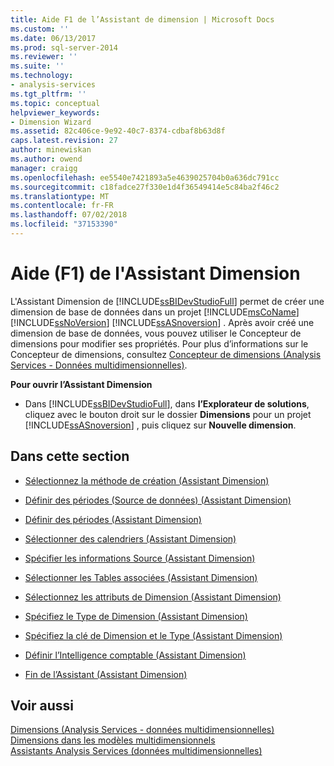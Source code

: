 ```yaml
---
title: Aide F1 de l’Assistant de dimension | Microsoft Docs
ms.custom: ''
ms.date: 06/13/2017
ms.prod: sql-server-2014
ms.reviewer: ''
ms.suite: ''
ms.technology:
- analysis-services
ms.tgt_pltfrm: ''
ms.topic: conceptual
helpviewer_keywords:
- Dimension Wizard
ms.assetid: 82c406ce-9e92-40c7-8374-cdbaf8b63d8f
caps.latest.revision: 27
author: minewiskan
ms.author: owend
manager: craigg
ms.openlocfilehash: ee5540e7421893a5e4639025704b0a636dc791cc
ms.sourcegitcommit: c18fadce27f330e1d4f36549414e5c84ba2f46c2
ms.translationtype: MT
ms.contentlocale: fr-FR
ms.lasthandoff: 07/02/2018
ms.locfileid: "37153390"
---
```

# <a name="dimension-wizard-f1-help"></a>Aide (F1) de l'Assistant Dimension
  L'Assistant Dimension de [!INCLUDE[ssBIDevStudioFull](../includes/ssbidevstudiofull-md.md)] permet de créer une dimension de base de données dans un projet [!INCLUDE[msCoName](../includes/msconame-md.md)] [!INCLUDE[ssNoVersion](../includes/ssnoversion-md.md)] [!INCLUDE[ssASnoversion](../includes/ssasnoversion-md.md)] . Après avoir créé une dimension de base de données, vous pouvez utiliser le Concepteur de dimensions pour modifier ses propriétés. Pour plus d’informations sur le Concepteur de dimensions, consultez [Concepteur de dimensions &#40;Analysis Services - Données multidimensionnelles&#41;](dimension-designer-analysis-services-multidimensional-data.md).  
  
 **Pour ouvrir l’Assistant Dimension**  
  
-   Dans [!INCLUDE[ssBIDevStudioFull](../includes/ssbidevstudiofull-md.md)], dans **l’Explorateur de solutions**, cliquez avec le bouton droit sur le dossier **Dimensions** pour un projet [!INCLUDE[ssASnoversion](../includes/ssasnoversion-md.md)] , puis cliquez sur **Nouvelle dimension**.  
  
## <a name="in-this-section"></a>Dans cette section  
  
-   [Sélectionnez la méthode de création &#40;Assistant Dimension&#41;](select-creation-method-dimension-wizard.md)  
  
-   [Définir des périodes &#40;Source de données&#41; &#40;Assistant Dimension&#41;](define-time-periods-data-source-dimension-wizard.md)  
  
-   [Définir des périodes &#40;Assistant Dimension&#41;](define-time-periods-dimension-wizard.md)  
  
-   [Sélectionner des calendriers &#40;Assistant Dimension&#41;](select-calendars-dimension-wizard.md)  
  
-   [Spécifier les informations Source &#40;Assistant Dimension&#41;](specify-source-information-dimension-wizard.md)  
  
-   [Sélectionner les Tables associées &#40;Assistant Dimension&#41;](select-related-tables-dimension-wizard.md)  
  
-   [Sélectionnez les attributs de Dimension &#40;Assistant Dimension&#41;](select-dimension-attributes-dimension-wizard.md)  
  
-   [Spécifiez le Type de Dimension &#40;Assistant Dimension&#41;](specify-dimension-type-dimension-wizard.md)  
  
-   [Spécifiez la clé de Dimension et le Type &#40;Assistant Dimension&#41;](specify-dimension-key-and-type-dimension-wizard.md)  
  
-   [Définir l’Intelligence comptable &#40;Assistant Dimension&#41;](define-account-intelligence-dimension-wizard.md)  
  
-   [Fin de l’Assistant &#40;Assistant Dimension&#41;](completing-the-wizard-dimension-wizard.md)  
  
## <a name="see-also"></a>Voir aussi  
 [Dimensions &#40;Analysis Services - données multidimensionnelles&#41;](multidimensional-models-olap-logical-dimension-objects/dimensions-analysis-services-multidimensional-data.md)   
 [Dimensions dans les modèles multidimensionnels](multidimensional-models/dimensions-in-multidimensional-models.md)   
 [Assistants Analysis Services &#40;données multidimensionnelles&#41;](analysis-services-wizards-multidimensional-data.md)  
  
  

